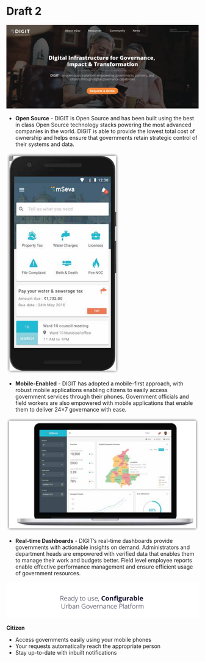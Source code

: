 # Draft 2

![](.gitbook/assets/digit-website_-01.png)

* **Open Source** - DIGIT is Open Source and has been built using the best in class Open Source technology stacks powering the most advanced companies in the world. DIGIT is able to provide the lowest total cost of ownership and helps ensure that governments retain strategic control of their systems and data. 

![](.gitbook/assets/mseva-app.png)



* **Mobile-Enabled** - DIGIT has adopted a mobile-first approach, with robust mobile applications enabling citizens to easily access government services through their phones. Government officials and field workers are also empowered with mobile applications that enable them to deliver 24×7 governance with ease.

![](.gitbook/assets/dashboard.png)

* **Real-time Dashboards** - DIGIT’s real-time dashboards provide governments with actionable insights on demand. Administrators and department heads are empowered with verified data that enables them to manage their work and budgets better. Field level employee reports enable effective performance management and ensure efficient usage of government resources.

![](.gitbook/assets/digit-website_-05.png)

**Citizen**

* Access governments easily using your mobile phones
* Your requests automatically reach the appropriate person
* Stay up-to-date with inbuilt notifications








